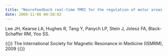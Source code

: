 ```yaml
---
title: "Neurofeedback real-time fMRI for the regulation of motor areas in chronic stroke patients."
date: 2009-11-06 00:58:02
---
```


Lee JH, Kearse LA, Hughes R, Tang Y, Panych LP, Stein J, Jolesz FA, Black-Schaffer RM, Yoo SS. 

{{<format bright-green>}}
The International Society for Magnetic Resonance in Medicine (ISMRM), 2009
{{</format>}}